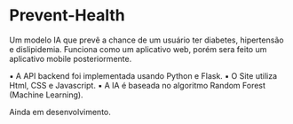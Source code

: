 # Prevent-Health
Um modelo IA que prevê a chance de um usuário ter diabetes, hipertensão e dislipidemia. Funciona como um aplicativo web, porém sera feito um aplicativo mobile posteriormente.

▪	A API backend foi implementada usando Python e Flask.
▪	O Site utiliza Html, CSS e Javascript.
▪	A IA é baseada no algoritmo Random Forest (Machine Learning).

Ainda em desenvolvimento.
